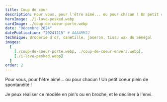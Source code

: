 ```yaml
---
title: Coup de cœur
description: Pour vous, pour l'être aimé... ou pour chacun ! Un petit coeur plein de spontanéité !
heroImage: ./i-love-pesked.webp
cardImage: ./coup-de-coeur-porte.webp
date: "Décembre 2024"
datePublication: "20241215" # AAAAMMJJ
technique: Broderie d'or, canetille, jaseron, tissu wax du Sénégal
images:
  [
    [./coup-de-coeur-porte.webp, ./coup-de-coeur-envers.webp],
    [./i-love-pesked.webp]
  ]
order: 2
---
```


Pour vous, pour l'être aimé... ou pour chacun ! Un petit coeur plein de spontanéité !

Je peux réaliser ce modèle en pin's ou en broche, et le décliner à l'envi.
